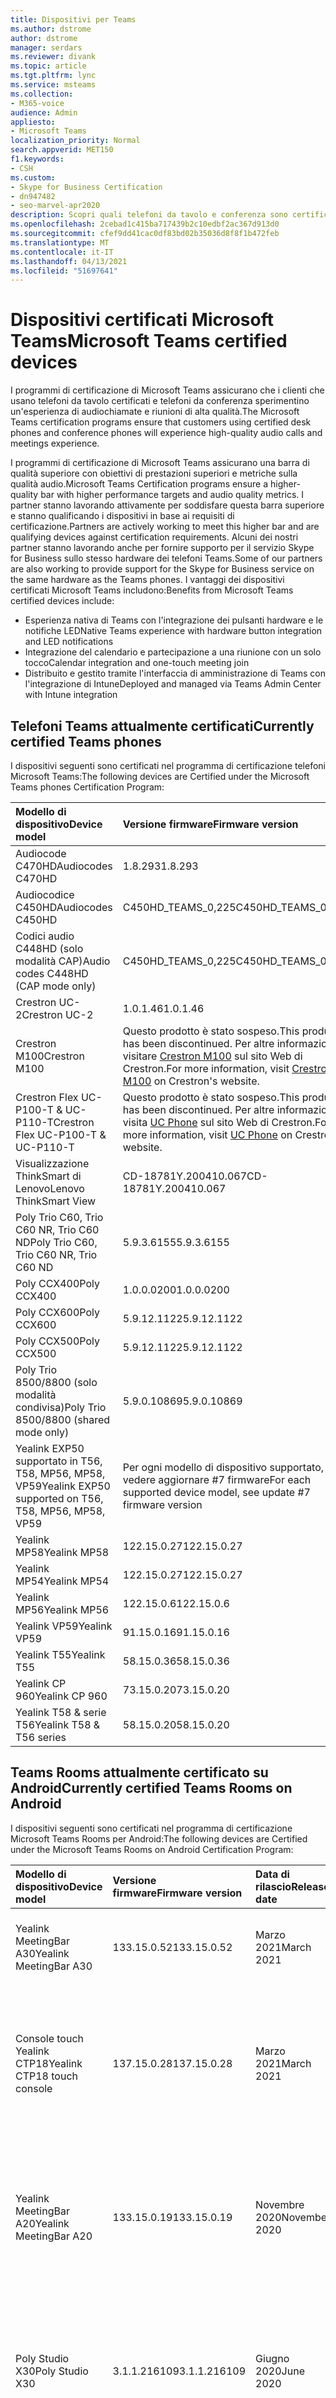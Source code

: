 ```yaml
---
title: Dispositivi per Teams
ms.author: dstrome
author: dstrome
manager: serdars
ms.reviewer: divank
ms.topic: article
ms.tgt.pltfrm: lync
ms.service: msteams
ms.collection:
- M365-voice
audience: Admin
appliesto:
- Microsoft Teams
localization_priority: Normal
search.appverid: MET150
f1.keywords:
- CSH
ms.custom:
- Skype for Business Certification
- dn947482
- seo-marvel-apr2020
description: Scopri quali telefoni da tavolo e conferenza sono certificati per Microsoft Teams per produrre i risultati migliori.
ms.openlocfilehash: 2cebad1c415ba717439b2c10edbf2ac367d913d0
ms.sourcegitcommit: cfef9dd41cac0df83bd02b35036d8f8f1b472feb
ms.translationtype: MT
ms.contentlocale: it-IT
ms.lasthandoff: 04/13/2021
ms.locfileid: "51697641"
---
```

# <a name="microsoft-teams-certified-devices"></a><span data-ttu-id="df16b-103">Dispositivi certificati Microsoft Teams</span><span class="sxs-lookup"><span data-stu-id="df16b-103">Microsoft Teams certified devices</span></span>

<span data-ttu-id="df16b-104">I programmi di certificazione di Microsoft Teams assicurano che i clienti che usano telefoni da tavolo certificati e telefoni da conferenza sperimentino un'esperienza di audiochiamate e riunioni di alta qualità.</span><span class="sxs-lookup"><span data-stu-id="df16b-104">The Microsoft Teams certification programs ensure that customers using certified desk phones and conference phones will experience high-quality audio calls and meetings experience.</span></span>

<span data-ttu-id="df16b-105">I programmi di certificazione di Microsoft Teams assicurano una barra di qualità superiore con obiettivi di prestazioni superiori e metriche sulla qualità audio.</span><span class="sxs-lookup"><span data-stu-id="df16b-105">Microsoft Teams Certification programs ensure a higher-quality bar with higher performance targets and audio quality metrics.</span></span> <span data-ttu-id="df16b-106">I partner stanno lavorando attivamente per soddisfare questa barra superiore e stanno qualificando i dispositivi in base ai requisiti di certificazione.</span><span class="sxs-lookup"><span data-stu-id="df16b-106">Partners are actively working to meet this higher bar and are qualifying devices against certification requirements.</span></span> <span data-ttu-id="df16b-107">Alcuni dei nostri partner stanno lavorando anche per fornire supporto per il servizio Skype for Business sullo stesso hardware dei telefoni Teams.</span><span class="sxs-lookup"><span data-stu-id="df16b-107">Some of our partners are also working to provide support for the Skype for Business service on the same hardware as the Teams phones.</span></span> <span data-ttu-id="df16b-108">I vantaggi dei dispositivi certificati Microsoft Teams includono:</span><span class="sxs-lookup"><span data-stu-id="df16b-108">Benefits from Microsoft Teams certified devices include:</span></span>

- <span data-ttu-id="df16b-109">Esperienza nativa di Teams con l'integrazione dei pulsanti hardware e le notifiche LED</span><span class="sxs-lookup"><span data-stu-id="df16b-109">Native Teams experience with hardware button integration and LED notifications</span></span>
- <span data-ttu-id="df16b-110">Integrazione del calendario e partecipazione a una riunione con un solo tocco</span><span class="sxs-lookup"><span data-stu-id="df16b-110">Calendar integration and one-touch meeting join</span></span>
- <span data-ttu-id="df16b-111">Distribuito e gestito tramite l'interfaccia di amministrazione di Teams con l'integrazione di Intune</span><span class="sxs-lookup"><span data-stu-id="df16b-111">Deployed and managed via Teams Admin Center with Intune integration</span></span>

## <a name="currently-certified-teams-phones"></a><span data-ttu-id="df16b-112">Telefoni Teams attualmente certificati</span><span class="sxs-lookup"><span data-stu-id="df16b-112">Currently certified Teams phones</span></span>

<span data-ttu-id="df16b-113">I dispositivi seguenti sono certificati nel programma di certificazione telefoni Microsoft Teams:</span><span class="sxs-lookup"><span data-stu-id="df16b-113">The following devices are Certified under the Microsoft Teams phones Certification Program:</span></span>

|<span data-ttu-id="df16b-114">Modello di dispositivo</span><span class="sxs-lookup"><span data-stu-id="df16b-114">Device model</span></span>                         | <span data-ttu-id="df16b-115">Versione firmware</span><span class="sxs-lookup"><span data-stu-id="df16b-115">Firmware version</span></span>                                                                                                                                                                                                                           | <span data-ttu-id="df16b-116">Data di rilascio</span><span class="sxs-lookup"><span data-stu-id="df16b-116">Release date</span></span>
|:---------------------------------------|:-------------------------------------------------------------------------------------------------------------------------------------------------------------------------------------------------------------------------------------------|:-----------------------------|
| <span data-ttu-id="df16b-117">Audiocode C470HD</span><span class="sxs-lookup"><span data-stu-id="df16b-117">Audiocodes C470HD</span></span>                      | <span data-ttu-id="df16b-118">1.8.293</span><span class="sxs-lookup"><span data-stu-id="df16b-118">1.8.293</span></span>                                                  | <span data-ttu-id="df16b-119">Gennaio 2021</span><span class="sxs-lookup"><span data-stu-id="df16b-119">January 2021</span></span>                 |
| <span data-ttu-id="df16b-120">Audiocodice C450HD</span><span class="sxs-lookup"><span data-stu-id="df16b-120">Audiocodes C450HD</span></span>                      | <span data-ttu-id="df16b-121">C450HD_TEAMS_0,225</span><span class="sxs-lookup"><span data-stu-id="df16b-121">C450HD_TEAMS_0.225</span></span>                                       | <span data-ttu-id="df16b-122">Marzo 2019</span><span class="sxs-lookup"><span data-stu-id="df16b-122">March 2019</span></span>                   |
| <span data-ttu-id="df16b-123">Codici audio C448HD (solo modalità CAP)</span><span class="sxs-lookup"><span data-stu-id="df16b-123">Audio codes C448HD (CAP mode only)</span></span>      | <span data-ttu-id="df16b-124">C450HD_TEAMS_0,225</span><span class="sxs-lookup"><span data-stu-id="df16b-124">C450HD_TEAMS_0.225</span></span>                                       | <span data-ttu-id="df16b-125">Marzo 2019</span><span class="sxs-lookup"><span data-stu-id="df16b-125">March 2019</span></span>                   |
|<span data-ttu-id="df16b-126">Crestron UC-2</span><span class="sxs-lookup"><span data-stu-id="df16b-126">Crestron UC-2</span></span>                           |<span data-ttu-id="df16b-127">1.0.1.46</span><span class="sxs-lookup"><span data-stu-id="df16b-127">1.0.1.46</span></span>                                                  | <span data-ttu-id="df16b-128">Luglio 2020</span><span class="sxs-lookup"><span data-stu-id="df16b-128">July 2020</span></span>                    |
| <span data-ttu-id="df16b-129">Crestron M100</span><span class="sxs-lookup"><span data-stu-id="df16b-129">Crestron M100</span></span>                          | <span data-ttu-id="df16b-130">Questo prodotto è stato sospeso.</span><span class="sxs-lookup"><span data-stu-id="df16b-130">This product has been discontinued.</span></span> <span data-ttu-id="df16b-131">Per altre informazioni, visitare [Crestron M100](https://www.crestron.com/Products/Workspace-Solutions/Unified-Communications/Crestron-Flex-Tabletop-Conferencing-Systems/UC-M100-T) sul sito Web di Crestron.</span><span class="sxs-lookup"><span data-stu-id="df16b-131">For more information, visit [Crestron M100](https://www.crestron.com/Products/Workspace-Solutions/Unified-Communications/Crestron-Flex-Tabletop-Conferencing-Systems/UC-M100-T) on Crestron's website.</span></span> | <span data-ttu-id="df16b-132">Non più in produzione (11/5/2020)</span><span class="sxs-lookup"><span data-stu-id="df16b-132">Discontinued (5/11/2020)</span></span> |
| <span data-ttu-id="df16b-133">Crestron Flex UC-P100-T & UC-P110-T</span><span class="sxs-lookup"><span data-stu-id="df16b-133">Crestron Flex UC-P100-T & UC-P110-T</span></span>    | <span data-ttu-id="df16b-134">Questo prodotto è stato sospeso.</span><span class="sxs-lookup"><span data-stu-id="df16b-134">This product has been discontinued.</span></span> <span data-ttu-id="df16b-135">Per altre informazioni, visita [UC Phone](https://www.crestron.com/Products/Workspace-Solutions/Unified-Communications/Crestron-Flex-Accessories/UC-PHONE-T-PLUS) sul sito Web di Crestron.</span><span class="sxs-lookup"><span data-stu-id="df16b-135">For more information, visit [UC Phone](https://www.crestron.com/Products/Workspace-Solutions/Unified-Communications/Crestron-Flex-Accessories/UC-PHONE-T-PLUS) on Crestron's website.</span></span>                  | <span data-ttu-id="df16b-136">Non più in produzione (11/5/2020)</span><span class="sxs-lookup"><span data-stu-id="df16b-136">Discontinued (5/11/2020)</span></span> |
| <span data-ttu-id="df16b-137">Visualizzazione ThinkSmart di Lenovo</span><span class="sxs-lookup"><span data-stu-id="df16b-137">Lenovo ThinkSmart View</span></span>                 | <span data-ttu-id="df16b-138">CD-18781Y.200410.067</span><span class="sxs-lookup"><span data-stu-id="df16b-138">CD-18781Y.200410.067</span></span>                                                                                                                                                                                                                       | <span data-ttu-id="df16b-139">Aprile 2020</span><span class="sxs-lookup"><span data-stu-id="df16b-139">April 2020</span></span>                   |
| <span data-ttu-id="df16b-140">Poly Trio C60, Trio C60 NR, Trio C60 ND</span><span class="sxs-lookup"><span data-stu-id="df16b-140">Poly Trio C60, Trio C60 NR, Trio C60 ND</span></span> | <span data-ttu-id="df16b-141">5.9.3.6155</span><span class="sxs-lookup"><span data-stu-id="df16b-141">5.9.3.6155</span></span>                                                                                                                                                                                                                                 | <span data-ttu-id="df16b-142">Aprile 2020</span><span class="sxs-lookup"><span data-stu-id="df16b-142">April 2020</span></span>                   |
| <span data-ttu-id="df16b-143">Poly CCX400</span><span class="sxs-lookup"><span data-stu-id="df16b-143">Poly CCX400</span></span>                            | <span data-ttu-id="df16b-144">1.0.0.0200</span><span class="sxs-lookup"><span data-stu-id="df16b-144">1.0.0.0200</span></span>                                                                                                                                                                                                                                 | <span data-ttu-id="df16b-145">Gennaio 2020</span><span class="sxs-lookup"><span data-stu-id="df16b-145">January 2020</span></span>                 |
| <span data-ttu-id="df16b-146">Poly CCX600</span><span class="sxs-lookup"><span data-stu-id="df16b-146">Poly CCX600</span></span>                            | <span data-ttu-id="df16b-147">5.9.12.1122</span><span class="sxs-lookup"><span data-stu-id="df16b-147">5.9.12.1122</span></span>                                                                                                                                                                                                                                | <span data-ttu-id="df16b-148">Gennaio 2020</span><span class="sxs-lookup"><span data-stu-id="df16b-148">January 2020</span></span>                 |
| <span data-ttu-id="df16b-149">Poly CCX500</span><span class="sxs-lookup"><span data-stu-id="df16b-149">Poly CCX500</span></span>                            | <span data-ttu-id="df16b-150">5.9.12.1122</span><span class="sxs-lookup"><span data-stu-id="df16b-150">5.9.12.1122</span></span>                                                                                                                                                                                                                                | <span data-ttu-id="df16b-151">Dicembre 2019</span><span class="sxs-lookup"><span data-stu-id="df16b-151">December 2019</span></span>                |
| <span data-ttu-id="df16b-152">Poly Trio 8500/8800 (solo modalità condivisa)</span><span class="sxs-lookup"><span data-stu-id="df16b-152">Poly Trio 8500/8800 (shared mode only)</span></span> | <span data-ttu-id="df16b-153">5.9.0.10869</span><span class="sxs-lookup"><span data-stu-id="df16b-153">5.9.0.10869</span></span>                                                                                                                                                                                                                                | <span data-ttu-id="df16b-154">Giugno 2019</span><span class="sxs-lookup"><span data-stu-id="df16b-154">June 2019</span></span>                    |
| <span data-ttu-id="df16b-155">Yealink EXP50 supportato in T56, T58, MP56, MP58, VP59</span><span class="sxs-lookup"><span data-stu-id="df16b-155">Yealink EXP50 supported on T56, T58, MP56, MP58, VP59</span></span>| <span data-ttu-id="df16b-156">Per ogni modello di dispositivo supportato, vedere aggiornare #7 firmware</span><span class="sxs-lookup"><span data-stu-id="df16b-156">For each supported device model, see update #7 firmware version</span></span> | <span data-ttu-id="df16b-157">Gennaio 2021</span><span class="sxs-lookup"><span data-stu-id="df16b-157">January 2021</span></span> |
| <span data-ttu-id="df16b-158">Yealink MP58</span><span class="sxs-lookup"><span data-stu-id="df16b-158">Yealink MP58</span></span> | <span data-ttu-id="df16b-159">122.15.0.27</span><span class="sxs-lookup"><span data-stu-id="df16b-159">122.15.0.27</span></span>| <span data-ttu-id="df16b-160">Dicembre 2020</span><span class="sxs-lookup"><span data-stu-id="df16b-160">December 2020</span></span> |
| <span data-ttu-id="df16b-161">Yealink MP54</span><span class="sxs-lookup"><span data-stu-id="df16b-161">Yealink MP54</span></span> | <span data-ttu-id="df16b-162">122.15.0.27</span><span class="sxs-lookup"><span data-stu-id="df16b-162">122.15.0.27</span></span>| <span data-ttu-id="df16b-163">Novembre 2020</span><span class="sxs-lookup"><span data-stu-id="df16b-163">November 2020</span></span> |
| <span data-ttu-id="df16b-164">Yealink MP56</span><span class="sxs-lookup"><span data-stu-id="df16b-164">Yealink MP56</span></span> | <span data-ttu-id="df16b-165">122.15.0.6</span><span class="sxs-lookup"><span data-stu-id="df16b-165">122.15.0.6</span></span> | <span data-ttu-id="df16b-166">Marzo 2020</span><span class="sxs-lookup"><span data-stu-id="df16b-166">March 2020</span></span>    |
| <span data-ttu-id="df16b-167">Yealink VP59</span><span class="sxs-lookup"><span data-stu-id="df16b-167">Yealink VP59</span></span> | <span data-ttu-id="df16b-168">91.15.0.16</span><span class="sxs-lookup"><span data-stu-id="df16b-168">91.15.0.16</span></span> | <span data-ttu-id="df16b-169">Giugno 2019</span><span class="sxs-lookup"><span data-stu-id="df16b-169">June 2019</span></span>     |
| <span data-ttu-id="df16b-170">Yealink T55</span><span class="sxs-lookup"><span data-stu-id="df16b-170">Yealink T55</span></span>  | <span data-ttu-id="df16b-171">58.15.0.36</span><span class="sxs-lookup"><span data-stu-id="df16b-171">58.15.0.36</span></span> | <span data-ttu-id="df16b-172">Maggio 2019</span><span class="sxs-lookup"><span data-stu-id="df16b-172">May 2019</span></span>      |
| <span data-ttu-id="df16b-173">Yealink CP 960</span><span class="sxs-lookup"><span data-stu-id="df16b-173">Yealink CP 960</span></span>| <span data-ttu-id="df16b-174">73.15.0.20</span><span class="sxs-lookup"><span data-stu-id="df16b-174">73.15.0.20</span></span> | <span data-ttu-id="df16b-175">Dicembre 2018</span><span class="sxs-lookup"><span data-stu-id="df16b-175">December 2018</span></span>|
| <span data-ttu-id="df16b-176">Yealink T58 & serie T56</span><span class="sxs-lookup"><span data-stu-id="df16b-176">Yealink T58 & T56 series</span></span> | <span data-ttu-id="df16b-177">58.15.0.20</span><span class="sxs-lookup"><span data-stu-id="df16b-177">58.15.0.20</span></span> | <span data-ttu-id="df16b-178">Dicembre 2018</span><span class="sxs-lookup"><span data-stu-id="df16b-178">December 2018</span></span> |

## <a name="currently-certified-teams-rooms-on-android"></a><span data-ttu-id="df16b-179">Teams Rooms attualmente certificato su Android</span><span class="sxs-lookup"><span data-stu-id="df16b-179">Currently certified Teams Rooms on Android</span></span>

<span data-ttu-id="df16b-180">I dispositivi seguenti sono certificati nel programma di certificazione Microsoft Teams Rooms per Android:</span><span class="sxs-lookup"><span data-stu-id="df16b-180">The following devices are Certified under the Microsoft Teams Rooms on Android Certification Program:</span></span>

| <span data-ttu-id="df16b-181">Modello di dispositivo</span><span class="sxs-lookup"><span data-stu-id="df16b-181">Device model</span></span> | <span data-ttu-id="df16b-182">Versione firmware</span><span class="sxs-lookup"><span data-stu-id="df16b-182">Firmware version</span></span> | <span data-ttu-id="df16b-183">Data di rilascio</span><span class="sxs-lookup"><span data-stu-id="df16b-183">Release date</span></span>  | <span data-ttu-id="df16b-184">Dimensioni della sala</span><span class="sxs-lookup"><span data-stu-id="df16b-184">Room size</span></span>                                        |
|:------------------------|:-----------------|:--------------|:----------------------------------------------------------|
| <span data-ttu-id="df16b-185">Yealink MeetingBar A30</span><span class="sxs-lookup"><span data-stu-id="df16b-185">Yealink MeetingBar A30</span></span>       | <span data-ttu-id="df16b-186">133.15.0.52</span><span class="sxs-lookup"><span data-stu-id="df16b-186">133.15.0.52</span></span>    | <span data-ttu-id="df16b-187">Marzo 2021</span><span class="sxs-lookup"><span data-stu-id="df16b-187">March 2021</span></span> | <span data-ttu-id="df16b-188">Sala di medie dimensioni (4,5 m x 6m)</span><span class="sxs-lookup"><span data-stu-id="df16b-188">Medium size room (4.5m x 6m)</span></span> |
| <span data-ttu-id="df16b-189">Console touch Yealink CTP18</span><span class="sxs-lookup"><span data-stu-id="df16b-189">Yealink CTP18 touch console</span></span>  | <span data-ttu-id="df16b-190">137.15.0.28</span><span class="sxs-lookup"><span data-stu-id="df16b-190">137.15.0.28</span></span>    | <span data-ttu-id="df16b-191">Marzo 2021</span><span class="sxs-lookup"><span data-stu-id="df16b-191">March 2021</span></span> | <span data-ttu-id="df16b-192">Compatibile con Yealink MeetingBar A20 e Yealink MeetingBar A30</span><span class="sxs-lookup"><span data-stu-id="df16b-192">Compatible with Yealink MeetingBar A20 and Yealink MeetingBar A30</span></span> |
| <span data-ttu-id="df16b-193">Yealink MeetingBar A20</span><span class="sxs-lookup"><span data-stu-id="df16b-193">Yealink MeetingBar A20</span></span>  | <span data-ttu-id="df16b-194">133.15.0.19</span><span class="sxs-lookup"><span data-stu-id="df16b-194">133.15.0.19</span></span>      | <span data-ttu-id="df16b-195">Novembre 2020</span><span class="sxs-lookup"><span data-stu-id="df16b-195">November 2020</span></span> | <span data-ttu-id="df16b-196">Focus room(3m x 3m)</span><span class="sxs-lookup"><span data-stu-id="df16b-196">Focus room(3m x 3m)</span></span> </br> <span data-ttu-id="df16b-197">Sala riunioni di piccole dimensioni(4,5 m x 4,5 m)</span><span class="sxs-lookup"><span data-stu-id="df16b-197">Small meeting room(4.5m x 4.5m)</span></span> |
| <span data-ttu-id="df16b-198">Poly Studio X30</span><span class="sxs-lookup"><span data-stu-id="df16b-198">Poly Studio X30</span></span>         | <span data-ttu-id="df16b-199">3.1.1.216109</span><span class="sxs-lookup"><span data-stu-id="df16b-199">3.1.1.216109</span></span>     | <span data-ttu-id="df16b-200">Giugno 2020</span><span class="sxs-lookup"><span data-stu-id="df16b-200">June 2020</span></span>     | <span data-ttu-id="df16b-201">Focus room(3m x 3m)</span><span class="sxs-lookup"><span data-stu-id="df16b-201">Focus room(3m x 3m)</span></span> </br> <span data-ttu-id="df16b-202">Sala riunioni di piccole dimensioni(4,5 m x 4,5 m)</span><span class="sxs-lookup"><span data-stu-id="df16b-202">Small meeting room(4.5m x 4.5m)</span></span> |
| <span data-ttu-id="df16b-203">Poly Studio X50</span><span class="sxs-lookup"><span data-stu-id="df16b-203">Poly Studio X50</span></span>         | <span data-ttu-id="df16b-204">3.1.1.216109</span><span class="sxs-lookup"><span data-stu-id="df16b-204">3.1.1.216109</span></span>     | <span data-ttu-id="df16b-205">Giugno 2020</span><span class="sxs-lookup"><span data-stu-id="df16b-205">June 2020</span></span>     | <span data-ttu-id="df16b-206">Focus room(3m x 3m)</span><span class="sxs-lookup"><span data-stu-id="df16b-206">Focus room(3m x 3m)</span></span> </br> <span data-ttu-id="df16b-207">Sala riunioni di piccole dimensioni(4,5 m x 4,5 m)</span><span class="sxs-lookup"><span data-stu-id="df16b-207">Small meeting room(4.5m x 4.5m)</span></span> |
| <span data-ttu-id="df16b-208">Poly TC8</span><span class="sxs-lookup"><span data-stu-id="df16b-208">Poly TC8</span></span>                | <span data-ttu-id="df16b-209">3.3.2.210441</span><span class="sxs-lookup"><span data-stu-id="df16b-209">3.3.2.210441</span></span>     | <span data-ttu-id="df16b-210">Marzo 2021</span><span class="sxs-lookup"><span data-stu-id="df16b-210">March 2021</span></span>    | <span data-ttu-id="df16b-211">Compatibile con Poly Studio X30 e Poly Studio X50</span><span class="sxs-lookup"><span data-stu-id="df16b-211">Compatible with Poly Studio X30 and Poly Studio X50</span></span> |
| <span data-ttu-id="df16b-212">Yealink VC210</span><span class="sxs-lookup"><span data-stu-id="df16b-212">Yealink VC210</span></span>           | <span data-ttu-id="df16b-213">118.15.0.14</span><span class="sxs-lookup"><span data-stu-id="df16b-213">118.15.0.14</span></span>      | <span data-ttu-id="df16b-214">Febbraio 2020</span><span class="sxs-lookup"><span data-stu-id="df16b-214">February 2020</span></span> | <span data-ttu-id="df16b-215">Focus room(3m x 3m)</span><span class="sxs-lookup"><span data-stu-id="df16b-215">Focus room(3m x 3m)</span></span> </br> <span data-ttu-id="df16b-216">Sala riunioni di piccole dimensioni(4,5 m x 4,5 m)</span><span class="sxs-lookup"><span data-stu-id="df16b-216">Small meeting room(4.5m x 4.5m)</span></span> |

## <a name="currently-certified-teams-displays"></a><span data-ttu-id="df16b-217">Schermi di Teams attualmente certificati</span><span class="sxs-lookup"><span data-stu-id="df16b-217">Currently certified Teams Displays</span></span>

<span data-ttu-id="df16b-218">I dispositivi seguenti sono certificati nel programma di certificazione Microsoft Teams Displays Android:</span><span class="sxs-lookup"><span data-stu-id="df16b-218">The following devices are Certified under the Microsoft Teams Displays Android Certification Program:</span></span>

| <span data-ttu-id="df16b-219">Modello di dispositivo</span><span class="sxs-lookup"><span data-stu-id="df16b-219">Device model</span></span> | <span data-ttu-id="df16b-220">Versione firmware</span><span class="sxs-lookup"><span data-stu-id="df16b-220">Firmware version</span></span> | <span data-ttu-id="df16b-221">Data di rilascio</span><span class="sxs-lookup"><span data-stu-id="df16b-221">Release date</span></span>  |
|:------------------------|:-----------------|:--------------|
|<span data-ttu-id="df16b-222">Visualizzazione ThinkSmart di Lenovo</span><span class="sxs-lookup"><span data-stu-id="df16b-222">Lenovo ThinkSmart View</span></span>|<span data-ttu-id="df16b-223">CD-18781Y.201006.099</span><span class="sxs-lookup"><span data-stu-id="df16b-223">CD-18781Y.201006.099</span></span>|<span data-ttu-id="df16b-224">Ottobre 2020</span><span class="sxs-lookup"><span data-stu-id="df16b-224">October 2020</span></span> |

## <a name="currently-certified-teams-panels"></a><span data-ttu-id="df16b-225">Pannelli di Teams attualmente certificati</span><span class="sxs-lookup"><span data-stu-id="df16b-225">Currently certified Teams panels</span></span>
<span data-ttu-id="df16b-226">I dispositivi seguenti sono certificati nel programma di certificazione dei pannelli di Microsoft Teams:</span><span class="sxs-lookup"><span data-stu-id="df16b-226">The following devices are Certified under the Microsoft Teams panels Certification Program:</span></span>

| <span data-ttu-id="df16b-227">Modello di dispositivo</span><span class="sxs-lookup"><span data-stu-id="df16b-227">Device model</span></span>| <span data-ttu-id="df16b-228">Versione firmware</span><span class="sxs-lookup"><span data-stu-id="df16b-228">Firmware version</span></span> | <span data-ttu-id="df16b-229">Data di rilascio</span><span class="sxs-lookup"><span data-stu-id="df16b-229">Release date</span></span>  |                                         
|:------------------------|:-----------------|:--------------|
|<span data-ttu-id="df16b-230">Crestron TSS-770</span><span class="sxs-lookup"><span data-stu-id="df16b-230">Crestron TSS-770</span></span> | <span data-ttu-id="df16b-231">1.003.0082</span><span class="sxs-lookup"><span data-stu-id="df16b-231">1.003.0082</span></span> |<span data-ttu-id="df16b-232">Febbraio 2021</span><span class="sxs-lookup"><span data-stu-id="df16b-232">February 2021</span></span> |
|<span data-ttu-id="df16b-233">Crestron TSS-1070</span><span class="sxs-lookup"><span data-stu-id="df16b-233">Crestron TSS-1070</span></span> | <span data-ttu-id="df16b-234">1.003.0082</span><span class="sxs-lookup"><span data-stu-id="df16b-234">1.003.0082</span></span> |<span data-ttu-id="df16b-235">Febbraio 2021</span><span class="sxs-lookup"><span data-stu-id="df16b-235">February 2021</span></span> |

### <a name="product-release-information-for-teams-phones"></a><span data-ttu-id="df16b-236">Informazioni sulla versione del prodotto per i telefoni Teams</span><span class="sxs-lookup"><span data-stu-id="df16b-236">Product release information for Teams phones</span></span>

<span data-ttu-id="df16b-237">Di seguito sono riportate le versioni più recenti dell'app per telefono e del firmware di Teams.</span><span class="sxs-lookup"><span data-stu-id="df16b-237">The following are the latest Teams phone app and firmware versions.</span></span>

#### <a name="app-versions"></a><span data-ttu-id="df16b-238">Versioni delle app</span><span class="sxs-lookup"><span data-stu-id="df16b-238">App versions</span></span>

| <span data-ttu-id="df16b-239">Rilascio del prodotto</span><span class="sxs-lookup"><span data-stu-id="df16b-239">Product release</span></span> | <span data-ttu-id="df16b-240">Data di rilascio</span><span class="sxs-lookup"><span data-stu-id="df16b-240">Release date</span></span>  | <span data-ttu-id="df16b-241">Versione dell'app Microsoft Teams</span><span class="sxs-lookup"><span data-stu-id="df16b-241">Microsoft Teams app version</span></span> | <span data-ttu-id="df16b-242">Versione del portale aziendale</span><span class="sxs-lookup"><span data-stu-id="df16b-242">Company Portal version</span></span> | <span data-ttu-id="df16b-243">Versione dell'agente di amministrazione</span><span class="sxs-lookup"><span data-stu-id="df16b-243">Admin Agent version</span></span> |
|:----------------|:--------------|:----------------------------|:-----------------------|:--------------------|
| <span data-ttu-id="df16b-244">Aggiornamento 2021 #1</span><span class="sxs-lookup"><span data-stu-id="df16b-244">2021 Update #1</span></span>  | <span data-ttu-id="df16b-245">26 marzo 2021</span><span class="sxs-lookup"><span data-stu-id="df16b-245">March 26, 2021</span></span>  |<span data-ttu-id="df16b-246">1449/1.0.94.2021022403</span><span class="sxs-lookup"><span data-stu-id="df16b-246">1449/1.0.94.2021022403</span></span> |  <span data-ttu-id="df16b-247">5.0.5045.0</span><span class="sxs-lookup"><span data-stu-id="df16b-247">5.0.5045.0</span></span> |  <span data-ttu-id="df16b-248">1.0.0.202101280722.product (253)</span><span class="sxs-lookup"><span data-stu-id="df16b-248">1.0.0.202101280722.product (253)</span></span> |
| <span data-ttu-id="df16b-249">Aggiornamento 2020 #7</span><span class="sxs-lookup"><span data-stu-id="df16b-249">2020 Update #7</span></span>  | <span data-ttu-id="df16b-250">8 dicembre 2020</span><span class="sxs-lookup"><span data-stu-id="df16b-250">December 8, 2020</span></span>  |<span data-ttu-id="df16b-251">1449/1.0.94.2020111101</span><span class="sxs-lookup"><span data-stu-id="df16b-251">1449/1.0.94.2020111101</span></span> | <span data-ttu-id="df16b-252">5.0.4927.0</span><span class="sxs-lookup"><span data-stu-id="df16b-252">5.0.4927.0</span></span>            | <span data-ttu-id="df16b-253">1.0.0.202010121132.product (223)</span><span class="sxs-lookup"><span data-stu-id="df16b-253">1.0.0.202010121132.product (223)</span></span> |
| <span data-ttu-id="df16b-254">Aggiornamento 2020 #6</span><span class="sxs-lookup"><span data-stu-id="df16b-254">2020 Update #6</span></span>  | <span data-ttu-id="df16b-255">12 ottobre 2020</span><span class="sxs-lookup"><span data-stu-id="df16b-255">October 12, 2020</span></span>  |<span data-ttu-id="df16b-256">1449/1.0.94.2020091801</span><span class="sxs-lookup"><span data-stu-id="df16b-256">1449/1.0.94.2020091801</span></span>     | <span data-ttu-id="df16b-257">5.0.4912.0</span><span class="sxs-lookup"><span data-stu-id="df16b-257">5.0.4912.0</span></span>             | <span data-ttu-id="df16b-258">1.0.0.202006290446.product(216)</span><span class="sxs-lookup"><span data-stu-id="df16b-258">1.0.0.202006290446.product(216)</span></span> |
| <span data-ttu-id="df16b-259">Aggiornamento 2020 #5</span><span class="sxs-lookup"><span data-stu-id="df16b-259">2020 Update #5</span></span>  | <span data-ttu-id="df16b-260">31 agosto 2020</span><span class="sxs-lookup"><span data-stu-id="df16b-260">August 31, 2020</span></span> | <span data-ttu-id="df16b-261">1449/1.0.94.2020071702</span><span class="sxs-lookup"><span data-stu-id="df16b-261">1449/1.0.94.2020071702</span></span>    | <span data-ttu-id="df16b-262">5.0.4867.0</span><span class="sxs-lookup"><span data-stu-id="df16b-262">5.0.4867.0</span></span>             | <span data-ttu-id="df16b-263">1.0.0.202006290446.product(216)</span><span class="sxs-lookup"><span data-stu-id="df16b-263">1.0.0.202006290446.product(216)</span></span> |
| <span data-ttu-id="df16b-264">Aggiornamento 2020 #4</span><span class="sxs-lookup"><span data-stu-id="df16b-264">2020 Update #4</span></span>  | <span data-ttu-id="df16b-265">30 giugno 2020</span><span class="sxs-lookup"><span data-stu-id="df16b-265">June 30, 2020</span></span> | <span data-ttu-id="df16b-266">1449/1.0.94.2020051601</span><span class="sxs-lookup"><span data-stu-id="df16b-266">1449/1.0.94.2020051601</span></span>      | <span data-ttu-id="df16b-267">5.0.4771.0</span><span class="sxs-lookup"><span data-stu-id="df16b-267">5.0.4771.0</span></span>             | <span data-ttu-id="df16b-268">1.0.0.202005060552</span><span class="sxs-lookup"><span data-stu-id="df16b-268">1.0.0.202005060552</span></span>  |
| <span data-ttu-id="df16b-269">Aggiornamento 2020 #3</span><span class="sxs-lookup"><span data-stu-id="df16b-269">2020 Update #3</span></span>  | <span data-ttu-id="df16b-270">13 maggio 2020</span><span class="sxs-lookup"><span data-stu-id="df16b-270">May 13, 2020</span></span>  | <span data-ttu-id="df16b-271">1449/1.0.94.2020040801</span><span class="sxs-lookup"><span data-stu-id="df16b-271">1449/1.0.94.2020040801</span></span>      | <span data-ttu-id="df16b-272">5.0.4715.0</span><span class="sxs-lookup"><span data-stu-id="df16b-272">5.0.4715.0</span></span>             | <span data-ttu-id="df16b-273">1.210</span><span class="sxs-lookup"><span data-stu-id="df16b-273">1.210</span></span>               |

#### <a name="firmware-versions"></a><span data-ttu-id="df16b-274">Versioni firmware</span><span class="sxs-lookup"><span data-stu-id="df16b-274">Firmware versions</span></span>

<span data-ttu-id="df16b-275">Quando si installa una nuova versione del firmware nel dispositivo, è possibile determinare le versioni installate corrispondenti dell'app Microsoft Teams, del portale aziendale e dell'agente di amministrazione.</span><span class="sxs-lookup"><span data-stu-id="df16b-275">When you install a new firmware version on your device, you can determine the corresponding installed versions of the Microsoft Teams app, Company Portal, and Admin Agent.</span></span> <span data-ttu-id="df16b-276">Trovare la versione del prodotto nella **colonna Rilascio** prodotto incluso e quindi cercare il rilascio del prodotto nella tabella delle versioni **delle app** precedente.</span><span class="sxs-lookup"><span data-stu-id="df16b-276">Find the product release in the **Included product release** column, and then look up the product release in the preceding **App versions** table.</span></span>

| <span data-ttu-id="df16b-277">Modello di dispositivo</span><span class="sxs-lookup"><span data-stu-id="df16b-277">Device model</span></span>        | <span data-ttu-id="df16b-278">Versione firmware</span><span class="sxs-lookup"><span data-stu-id="df16b-278">Firmware version</span></span>     | <span data-ttu-id="df16b-279">Rilascio del prodotto incluso</span><span class="sxs-lookup"><span data-stu-id="df16b-279">Included product release</span></span>  |
|:--------------------|:---------------------|:-------------------------|
| <span data-ttu-id="df16b-280">YL T55/T56/T58</span><span class="sxs-lookup"><span data-stu-id="df16b-280">YL T55/T56/T58</span></span>   | <span data-ttu-id="df16b-281">58.15.0.124</span><span class="sxs-lookup"><span data-stu-id="df16b-281">58.15.0.124</span></span>  | <span data-ttu-id="df16b-282">Aggiornamento 2021 #1</span><span class="sxs-lookup"><span data-stu-id="df16b-282">2021 Update #1</span></span> |
| <span data-ttu-id="df16b-283">YL VP59</span><span class="sxs-lookup"><span data-stu-id="df16b-283">YL VP59</span></span>   | <span data-ttu-id="df16b-284">91.15.0.58</span><span class="sxs-lookup"><span data-stu-id="df16b-284">91.15.0.58</span></span>  | <span data-ttu-id="df16b-285">Aggiornamento 2021 #1</span><span class="sxs-lookup"><span data-stu-id="df16b-285">2021 Update #1</span></span> |
| <span data-ttu-id="df16b-286">YL CP960</span><span class="sxs-lookup"><span data-stu-id="df16b-286">YL CP960</span></span>  |<span data-ttu-id="df16b-287">73.15.0.117</span><span class="sxs-lookup"><span data-stu-id="df16b-287">73.15.0.117</span></span>  | <span data-ttu-id="df16b-288">Aggiornamento 2021 #1</span><span class="sxs-lookup"><span data-stu-id="df16b-288">2021 Update #1</span></span> |
| <span data-ttu-id="df16b-289">YL MP56/MP54/MP58</span><span class="sxs-lookup"><span data-stu-id="df16b-289">YL MP56/MP54/MP58</span></span>  |<span data-ttu-id="df16b-290">122.15.0.36</span><span class="sxs-lookup"><span data-stu-id="df16b-290">122.15.0.36</span></span>  | <span data-ttu-id="df16b-291">Aggiornamento 2021 #1</span><span class="sxs-lookup"><span data-stu-id="df16b-291">2021 Update #1</span></span> |
| <span data-ttu-id="df16b-292">Crestron UC-2</span><span class="sxs-lookup"><span data-stu-id="df16b-292">Crestron UC-2</span></span>  |<span data-ttu-id="df16b-293">1.0.3.52</span><span class="sxs-lookup"><span data-stu-id="df16b-293">1.0.3.52</span></span> | <span data-ttu-id="df16b-294">Aggiornamento 2021 #1</span><span class="sxs-lookup"><span data-stu-id="df16b-294">2021 Update #1</span></span> |
| <span data-ttu-id="df16b-295">AudioCodes C448HD</span><span class="sxs-lookup"><span data-stu-id="df16b-295">AudioCodes C448HD</span></span>   | <span data-ttu-id="df16b-296">C450HD_TEAMS_1.8.288</span><span class="sxs-lookup"><span data-stu-id="df16b-296">C450HD_TEAMS_1.8.288</span></span>  | <span data-ttu-id="df16b-297">Aggiornamento 2020 #7</span><span class="sxs-lookup"><span data-stu-id="df16b-297">2020 Update #7</span></span>           |
| <span data-ttu-id="df16b-298">AudioCodes C450HD</span><span class="sxs-lookup"><span data-stu-id="df16b-298">AudioCodes C450HD</span></span>   | <span data-ttu-id="df16b-299">C450HD_TEAMS_1.8.288</span><span class="sxs-lookup"><span data-stu-id="df16b-299">C450HD_TEAMS_1.8.288</span></span>  | <span data-ttu-id="df16b-300">Aggiornamento 2020 #7</span><span class="sxs-lookup"><span data-stu-id="df16b-300">2020 Update #7</span></span>           |
| <span data-ttu-id="df16b-301">Crestron UC-2</span><span class="sxs-lookup"><span data-stu-id="df16b-301">Crestron UC-2</span></span>       | <span data-ttu-id="df16b-302">1.0.2.53</span><span class="sxs-lookup"><span data-stu-id="df16b-302">1.0.2.53</span></span>              | <span data-ttu-id="df16b-303">Aggiornamento 2020 #7</span><span class="sxs-lookup"><span data-stu-id="df16b-303">2020 Update #7</span></span>            |
| <span data-ttu-id="df16b-304">Visualizzazione ThinkSmart di Lenovo</span><span class="sxs-lookup"><span data-stu-id="df16b-304">Lenovo ThinkSmart View</span></span>|<span data-ttu-id="df16b-305">CD-18781Y.200922.098</span><span class="sxs-lookup"><span data-stu-id="df16b-305">CD-18781Y.200922.098</span></span> | <span data-ttu-id="df16b-306">Aggiornamento 2020 #6</span><span class="sxs-lookup"><span data-stu-id="df16b-306">2020 Update #6</span></span>           |
| <span data-ttu-id="df16b-307">Poly CCX400</span><span class="sxs-lookup"><span data-stu-id="df16b-307">Poly CCX400</span></span>         | <span data-ttu-id="df16b-308">6.2.23.0202</span><span class="sxs-lookup"><span data-stu-id="df16b-308">6.2.23.0202</span></span>       | <span data-ttu-id="df16b-309">Aggiornamento 2020 #7</span><span class="sxs-lookup"><span data-stu-id="df16b-309">2020 Update #7</span></span>           |
| <span data-ttu-id="df16b-310">Poly CCX500/CCX600</span><span class="sxs-lookup"><span data-stu-id="df16b-310">Poly CCX500/CCX600</span></span>  | <span data-ttu-id="df16b-311">6.2.23.0202</span><span class="sxs-lookup"><span data-stu-id="df16b-311">6.2.23.0202</span></span>         | <span data-ttu-id="df16b-312">Aggiornamento 2020 #7</span><span class="sxs-lookup"><span data-stu-id="df16b-312">2020 Update #7</span></span>          |
| <span data-ttu-id="df16b-313">Poly Trio C60</span><span class="sxs-lookup"><span data-stu-id="df16b-313">Poly Trio C60</span></span>       | <span data-ttu-id="df16b-314">6.2.23.0202</span><span class="sxs-lookup"><span data-stu-id="df16b-314">6.2.23.0202</span></span>          | <span data-ttu-id="df16b-315">Aggiornamento 2020 #7</span><span class="sxs-lookup"><span data-stu-id="df16b-315">2020 Update #7</span></span>          |
| <span data-ttu-id="df16b-316">Yealink T55/T56/T58</span><span class="sxs-lookup"><span data-stu-id="df16b-316">Yealink T55/T56/T58</span></span> | <span data-ttu-id="df16b-317">58.15.0.122</span><span class="sxs-lookup"><span data-stu-id="df16b-317">58.15.0.122</span></span>       | <span data-ttu-id="df16b-318">Aggiornamento 2020 #7</span><span class="sxs-lookup"><span data-stu-id="df16b-318">2020 Update #7</span></span>           |
| <span data-ttu-id="df16b-319">Yealink MP56</span><span class="sxs-lookup"><span data-stu-id="df16b-319">Yealink MP56</span></span>        | <span data-ttu-id="df16b-320">122.15.0.33</span><span class="sxs-lookup"><span data-stu-id="df16b-320">122.15.0.33</span></span>         | <span data-ttu-id="df16b-321">Aggiornamento 2020 #7</span><span class="sxs-lookup"><span data-stu-id="df16b-321">2020 Update #7</span></span>           |
| <span data-ttu-id="df16b-322">Yealink VP59</span><span class="sxs-lookup"><span data-stu-id="df16b-322">Yealink VP59</span></span>        | <span data-ttu-id="df16b-323">91.15.0.54</span><span class="sxs-lookup"><span data-stu-id="df16b-323">91.15.0.54</span></span>         | <span data-ttu-id="df16b-324">Aggiornamento 2020 #7</span><span class="sxs-lookup"><span data-stu-id="df16b-324">2020 Update #7</span></span>           |
| <span data-ttu-id="df16b-325">Yealink CP960</span><span class="sxs-lookup"><span data-stu-id="df16b-325">Yealink CP960</span></span>       | <span data-ttu-id="df16b-326">73.15.0.115</span><span class="sxs-lookup"><span data-stu-id="df16b-326">73.15.0.115</span></span>      | <span data-ttu-id="df16b-327">Aggiornamento 2020 #7</span><span class="sxs-lookup"><span data-stu-id="df16b-327">2020 Update #7</span></span>           |

<span data-ttu-id="df16b-328">Per informazioni sulle funzionalità supportate da questi dispositivi, vedere Set di funzionalità per i telefoni di [Microsoft Teams.](phones-for-teams.md)</span><span class="sxs-lookup"><span data-stu-id="df16b-328">See [Microsoft Teams phones feature set](phones-for-teams.md) for information on features supported by these devices.</span></span>

<span data-ttu-id="df16b-329">Vedere [Visualizzazione di Microsoft Teams](teams-displays.md).</span><span class="sxs-lookup"><span data-stu-id="df16b-329">See [Microsoft Teams displays](teams-displays.md).</span></span>

### <a name="product-release-information-for-teams-rooms-on-android"></a><span data-ttu-id="df16b-330">Informazioni sulla versione del prodotto per Teams Rooms su Android</span><span class="sxs-lookup"><span data-stu-id="df16b-330">Product release information for Teams Rooms on Android</span></span>

<span data-ttu-id="df16b-331">Di seguito sono riportate le versioni più recenti di Teams Rooms per l'app Android e il firmware.</span><span class="sxs-lookup"><span data-stu-id="df16b-331">The following are the latest Teams Rooms on Android app and firmware versions.</span></span>

#### <a name="app-versions"></a><span data-ttu-id="df16b-332">Versioni delle app</span><span class="sxs-lookup"><span data-stu-id="df16b-332">App versions</span></span>

| <span data-ttu-id="df16b-333">Rilascio del prodotto</span><span class="sxs-lookup"><span data-stu-id="df16b-333">Product release</span></span>| <span data-ttu-id="df16b-334">Data di rilascio</span><span class="sxs-lookup"><span data-stu-id="df16b-334">Release date</span></span> | <span data-ttu-id="df16b-335">Versione dell'app Microsoft Teams</span><span class="sxs-lookup"><span data-stu-id="df16b-335">Microsoft Teams app version</span></span> | <span data-ttu-id="df16b-336">Versione del portale aziendale</span><span class="sxs-lookup"><span data-stu-id="df16b-336">Company Portal version</span></span> | <span data-ttu-id="df16b-337">Versione dell'agente di amministrazione</span><span class="sxs-lookup"><span data-stu-id="df16b-337">Admin Agent version</span></span> |
|:----------------|:-------------|:----------------------------|:-----------------------|:--------------------|
| <span data-ttu-id="df16b-338">Aggiornamento 2021 #1</span><span class="sxs-lookup"><span data-stu-id="df16b-338">2021 Update #1</span></span>  |<span data-ttu-id="df16b-339">5 aprile 2021</span><span class="sxs-lookup"><span data-stu-id="df16b-339">April 5th, 2021</span></span>  |<span data-ttu-id="df16b-340">1449/1.0.96.2021032002</span><span class="sxs-lookup"><span data-stu-id="df16b-340">1449/1.0.96.2021032002</span></span>  |<span data-ttu-id="df16b-341">5.0.4927.0</span><span class="sxs-lookup"><span data-stu-id="df16b-341">5.0.4927.0</span></span>     |<span data-ttu-id="df16b-342">1.0.0.20201012132.product version code: 223</span><span class="sxs-lookup"><span data-stu-id="df16b-342">1.0.0.202010121132.product version code: 223</span></span> |
| <span data-ttu-id="df16b-343">Aggiornamento 2020 #3</span><span class="sxs-lookup"><span data-stu-id="df16b-343">2020 Update #3</span></span>  |<span data-ttu-id="df16b-344">24 novembre 2020</span><span class="sxs-lookup"><span data-stu-id="df16b-344">November 24, 2020</span></span>  |<span data-ttu-id="df16b-345">1449/1.0.94.2020102101</span><span class="sxs-lookup"><span data-stu-id="df16b-345">1449/1.0.94.2020102101</span></span>  |<span data-ttu-id="df16b-346">5.0.4927.0</span><span class="sxs-lookup"><span data-stu-id="df16b-346">5.0.4927.0</span></span>     |<span data-ttu-id="df16b-347">1.0.0.202006290446.product version code: 216</span><span class="sxs-lookup"><span data-stu-id="df16b-347">1.0.0.202006290446.product version code: 216</span></span> |
| <span data-ttu-id="df16b-348">Aggiornamento 2020 #2</span><span class="sxs-lookup"><span data-stu-id="df16b-348">2020 Update #2</span></span>  | <span data-ttu-id="df16b-349">24 agosto 2020</span><span class="sxs-lookup"><span data-stu-id="df16b-349">August 24, 2020</span></span>| <span data-ttu-id="df16b-350">1449/1.0.94.2020062501</span><span class="sxs-lookup"><span data-stu-id="df16b-350">1449/1.0.94.2020062501</span></span>    | <span data-ttu-id="df16b-351">5.0.4771.0</span><span class="sxs-lookup"><span data-stu-id="df16b-351">5.0.4771.0</span></span>    | <span data-ttu-id="df16b-352">1.0.0.202005060552.product version code: 212</span><span class="sxs-lookup"><span data-stu-id="df16b-352">1.0.0.202005060552.product version code: 212</span></span>|
| <span data-ttu-id="df16b-353">Aggiornamento 2020 #1</span><span class="sxs-lookup"><span data-stu-id="df16b-353">2020 Update #1</span></span>  | <span data-ttu-id="df16b-354">13 maggio 2020</span><span class="sxs-lookup"><span data-stu-id="df16b-354">May 13, 2020</span></span> | <span data-ttu-id="df16b-355">.040901</span><span class="sxs-lookup"><span data-stu-id="df16b-355">.040901</span></span>                     | <span data-ttu-id="df16b-356">.4715</span><span class="sxs-lookup"><span data-stu-id="df16b-356">.4715</span></span>                  | <span data-ttu-id="df16b-357">.210</span><span class="sxs-lookup"><span data-stu-id="df16b-357">.210</span></span>                |

#### <a name="firmware-versions"></a><span data-ttu-id="df16b-358">Versioni firmware</span><span class="sxs-lookup"><span data-stu-id="df16b-358">Firmware versions</span></span>

<span data-ttu-id="df16b-359">Quando si installa una nuova versione del firmware nel dispositivo, è possibile determinare le versioni corrispondenti dell'app  Microsoft Teams, del portale aziendale e dell'agente di amministrazione, installate individuando il rilascio del prodotto nella colonna Rilascio prodotto incluso.</span><span class="sxs-lookup"><span data-stu-id="df16b-359">When you install a new firmware version on your device, you can determine the corresponding Microsoft Teams app, Company Portal, and Admin Agent, versions that are installed by finding the product release in the **Included product release** column.</span></span> <span data-ttu-id="df16b-360">Cercare quindi la versione del prodotto nella **tabella versioni delle app** riportata sopra.</span><span class="sxs-lookup"><span data-stu-id="df16b-360">Then look up the product release in the **App versions** table above.</span></span>

| <span data-ttu-id="df16b-361">Modello di dispositivo</span><span class="sxs-lookup"><span data-stu-id="df16b-361">Device model</span></span>  | <span data-ttu-id="df16b-362">Versione firmware</span><span class="sxs-lookup"><span data-stu-id="df16b-362">Firmware version</span></span> | <span data-ttu-id="df16b-363">Rilascio del prodotto incluso</span><span class="sxs-lookup"><span data-stu-id="df16b-363">Included product release</span></span> |
|:--------------|:-----------------|:-------------------------|
| <span data-ttu-id="df16b-364">Yealink MeetingBar A20</span><span class="sxs-lookup"><span data-stu-id="df16b-364">Yealink MeetingBar A20</span></span> | <span data-ttu-id="df16b-365">133.15.0.54</span><span class="sxs-lookup"><span data-stu-id="df16b-365">133.15.0.54</span></span>     | <span data-ttu-id="df16b-366">Aggiornamento 2021 #1</span><span class="sxs-lookup"><span data-stu-id="df16b-366">2021 Update #1</span></span>    |
| <span data-ttu-id="df16b-367">Yealink MeetingBar A30</span><span class="sxs-lookup"><span data-stu-id="df16b-367">Yealink MeetingBar A30</span></span> | <span data-ttu-id="df16b-368">133.15.0.54</span><span class="sxs-lookup"><span data-stu-id="df16b-368">133.15.0.54</span></span>     | <span data-ttu-id="df16b-369">Aggiornamento 2021 #1</span><span class="sxs-lookup"><span data-stu-id="df16b-369">2021 Update #1</span></span>    |
| <span data-ttu-id="df16b-370">Yealink CTP18</span><span class="sxs-lookup"><span data-stu-id="df16b-370">Yealink CTP18</span></span> | <span data-ttu-id="df16b-371">137.15.0.30</span><span class="sxs-lookup"><span data-stu-id="df16b-371">137.15.0.30</span></span>     | <span data-ttu-id="df16b-372">Aggiornamento 2021 #1</span><span class="sxs-lookup"><span data-stu-id="df16b-372">2021 Update #1</span></span>    |
| <span data-ttu-id="df16b-373">Yealink VC210 + CP900</span><span class="sxs-lookup"><span data-stu-id="df16b-373">Yealink VC210 + CP900</span></span> | <span data-ttu-id="df16b-374">118.15.0.42</span><span class="sxs-lookup"><span data-stu-id="df16b-374">118.15.0.42</span></span>     | <span data-ttu-id="df16b-375">Aggiornamento 2020 #3</span><span class="sxs-lookup"><span data-stu-id="df16b-375">2020 Update #3</span></span>    |
| <span data-ttu-id="df16b-376">Poly Studio X30</span><span class="sxs-lookup"><span data-stu-id="df16b-376">Poly Studio X30</span></span> | <span data-ttu-id="df16b-377">3.2.3.280012</span><span class="sxs-lookup"><span data-stu-id="df16b-377">3.2.3.280012</span></span>          | <span data-ttu-id="df16b-378">Aggiornamento 2020 #3</span><span class="sxs-lookup"><span data-stu-id="df16b-378">2020 Update #3</span></span>    |
| <span data-ttu-id="df16b-379">Poly Studio X50</span><span class="sxs-lookup"><span data-stu-id="df16b-379">Poly Studio X50</span></span> | <span data-ttu-id="df16b-380">3.2.3.280012</span><span class="sxs-lookup"><span data-stu-id="df16b-380">3.2.3.280012</span></span>          | <span data-ttu-id="df16b-381">Aggiornamento 2020 #3</span><span class="sxs-lookup"><span data-stu-id="df16b-381">2020 Update #3</span></span>    |

### <a name="product-release-information-for-teams-displays"></a><span data-ttu-id="df16b-382">Informazioni sulla versione del prodotto per Teams Displays</span><span class="sxs-lookup"><span data-stu-id="df16b-382">Product release information for Teams Displays</span></span>

<span data-ttu-id="df16b-383">Di seguito sono riportate le versioni più recenti dell'app Microsoft Teams Displays e del firmware.</span><span class="sxs-lookup"><span data-stu-id="df16b-383">The following are the latest Microsoft Teams Displays app and firmware versions.</span></span>

#### <a name="app-versions"></a><span data-ttu-id="df16b-384">Versioni delle app</span><span class="sxs-lookup"><span data-stu-id="df16b-384">App versions</span></span>

|<span data-ttu-id="df16b-385">Rilascio del prodotto</span><span class="sxs-lookup"><span data-stu-id="df16b-385">Product release</span></span>| <span data-ttu-id="df16b-386">Data di rilascio</span><span class="sxs-lookup"><span data-stu-id="df16b-386">Release date</span></span> | <span data-ttu-id="df16b-387">Versione dell'app Microsoft Teams</span><span class="sxs-lookup"><span data-stu-id="df16b-387">Microsoft Teams app version</span></span> | <span data-ttu-id="df16b-388">Versione del portale aziendale</span><span class="sxs-lookup"><span data-stu-id="df16b-388">Company Portal version</span></span> | <span data-ttu-id="df16b-389">Versione dell'agente di amministrazione</span><span class="sxs-lookup"><span data-stu-id="df16b-389">Admin Agent version</span></span> |
|:----------------|:-------------|:----------------------------|:-----------------------|:--------------------|
|<span data-ttu-id="df16b-390">Aggiornamento 2021 #1</span><span class="sxs-lookup"><span data-stu-id="df16b-390">2021 Update #1</span></span>  |<span data-ttu-id="df16b-391">18 marzo 2021</span><span class="sxs-lookup"><span data-stu-id="df16b-391">March 18, 2021</span></span> |<span data-ttu-id="df16b-392">1449/1.0.95.2021021104</span><span class="sxs-lookup"><span data-stu-id="df16b-392">1449/1.0.95.2021021104</span></span>    |<span data-ttu-id="df16b-393">5.0.5045.0</span><span class="sxs-lookup"><span data-stu-id="df16b-393">5.0.5045.0</span></span>            | <span data-ttu-id="df16b-394">1.0.0.202101280722.product (253)</span><span class="sxs-lookup"><span data-stu-id="df16b-394">1.0.0.202101280722.product (253)</span></span>|


#### <a name="firmware-versions"></a><span data-ttu-id="df16b-395">Versioni firmware</span><span class="sxs-lookup"><span data-stu-id="df16b-395">Firmware versions</span></span>

<span data-ttu-id="df16b-396">Quando si installa una nuova versione del firmware nel dispositivo, è possibile determinare le versioni corrispondenti dell'app  Microsoft Teams, del portale aziendale e dell'agente di amministrazione, installate individuando il rilascio del prodotto nella colonna Rilascio prodotto incluso.</span><span class="sxs-lookup"><span data-stu-id="df16b-396">When you install a new firmware version on your device, you can determine the corresponding Microsoft Teams app, Company Portal, and Admin Agent, versions that are installed by finding the product release in the **Included product release** column.</span></span> <span data-ttu-id="df16b-397">Cercare quindi la versione del prodotto nella **tabella versioni delle app** riportata sopra.</span><span class="sxs-lookup"><span data-stu-id="df16b-397">Then look up the product release in the **App versions** table above.</span></span>

| <span data-ttu-id="df16b-398">Modello di dispositivo</span><span class="sxs-lookup"><span data-stu-id="df16b-398">Device model</span></span>  | <span data-ttu-id="df16b-399">Versione firmware</span><span class="sxs-lookup"><span data-stu-id="df16b-399">Firmware version</span></span> | <span data-ttu-id="df16b-400">Rilascio del prodotto incluso</span><span class="sxs-lookup"><span data-stu-id="df16b-400">Included product release</span></span>|
|:--------------|:-----------------|:-------------------------|
|<span data-ttu-id="df16b-401">Visualizzazione ThinkSmart di Lenovo</span><span class="sxs-lookup"><span data-stu-id="df16b-401">Lenovo ThinkSmart View</span></span>| <span data-ttu-id="df16b-402">CD-18781Y.210228.109</span><span class="sxs-lookup"><span data-stu-id="df16b-402">CD-18781Y.210228.109</span></span> |<span data-ttu-id="df16b-403">Aggiornamento 2021 #1</span><span class="sxs-lookup"><span data-stu-id="df16b-403">2021 Update #1</span></span> |


## <a name="more-resources"></a><span data-ttu-id="df16b-404">Altre risorse</span><span class="sxs-lookup"><span data-stu-id="df16b-404">More resources</span></span>

<span data-ttu-id="df16b-405">Per informazioni sulle funzionalità supportate da questi dispositivi, vedere Set di funzionalità per i telefoni di [Microsoft Teams.](phones-for-teams.md)</span><span class="sxs-lookup"><span data-stu-id="df16b-405">See [Microsoft Teams phones feature set](phones-for-teams.md) for information on features supported by these devices.</span></span>

<span data-ttu-id="df16b-406">Vedere [Trovare la versione firmware in un dispositivo mobile](phones-for-teams.md) per determinare la versione del firmware del dispositivo nel dispositivo mobile.</span><span class="sxs-lookup"><span data-stu-id="df16b-406">See [Finding the Firmware version on a mobile device](phones-for-teams.md) to determine the device firmware version on your mobile device.</span></span>

<span data-ttu-id="df16b-407">Le licenze di Microsoft Teams possono essere acquistate nell'ambito degli abbonamenti [a Microsoft 365 o Office 365.](/office365/servicedescriptions/teams-service-description)</span><span class="sxs-lookup"><span data-stu-id="df16b-407">Microsoft Teams licenses can be purchased as part of their [Microsoft 365 or Office 365 subscriptions](/office365/servicedescriptions/teams-service-description).</span></span> <span data-ttu-id="df16b-408">Per altre informazioni sulle licenze necessarie per l'uso di Microsoft Teams nei telefoni, vedere Licenze [di sistema telefonico disponibili.](https://products.office.com/microsoft-teams/voice-calling)</span><span class="sxs-lookup"><span data-stu-id="df16b-408">To learn more about the required licenses for using Microsoft Teams on phones, see available [phone system licenses](https://products.office.com/microsoft-teams/voice-calling).</span></span>

<span data-ttu-id="df16b-409">Per altre informazioni su come ottenere Teams, vedere [Come si ottiene l'accesso a Microsoft Teams?](https://support.office.com/article/fc7f1634-abd3-4f26-a597-9df16e4ca65b)</span><span class="sxs-lookup"><span data-stu-id="df16b-409">For more information about getting Teams, check out [How do I get access to Microsoft Teams?](https://support.office.com/article/fc7f1634-abd3-4f26-a597-9df16e4ca65b)</span></span>

<span data-ttu-id="df16b-410">Se si è un fornitore che cerca di partecipare al programma di certificazione, vedere [Come](/skypeforbusiness/certification/how-to-join) partecipare per i requisiti e i programmi disponibili.</span><span class="sxs-lookup"><span data-stu-id="df16b-410">If you're a vendor seeking to join the certification program, see [How to Join](/skypeforbusiness/certification/how-to-join) for requirements and available programs.</span></span>

[<span data-ttu-id="df16b-411">Esplorare i telefoni di Microsoft Teams e i dispositivi certificati.</span><span class="sxs-lookup"><span data-stu-id="df16b-411">Explore Microsoft Teams phones and certified devices.</span></span>](https://products.office.com/microsoft-teams/across-devices/devices)

[<span data-ttu-id="df16b-412">Interoperabilità di Teams e Skype</span><span class="sxs-lookup"><span data-stu-id="df16b-412">Teams and Skype interoperability</span></span>](../teams-skype-interop.md)

